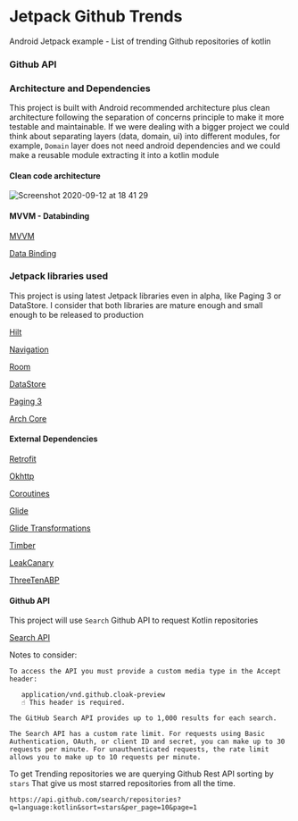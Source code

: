 # Jetpack Github Trends

Android Jetpack example - List of trending Github repositories of kotlin

### Github API

### Architecture and Dependencies

This project is built with Android recommended architecture plus clean architecture following the separation of concerns principle to 
make it more testable and maintainable.
If we were dealing with a bigger project we could think about separating layers (data, domain, ui) into different modules, for example, `Domain` layer
does not need android dependencies and we could make a reusable module extracting it into a kotlin module

#### Clean code architecture 

![Screenshot 2020-09-12 at 18 41 29](https://user-images.githubusercontent.com/793226/93000766-c7ef4600-f52a-11ea-80f6-ac1155747e3f.png)

#### MVVM - Databinding

[MVVM](https://developer.android.com/jetpack/guide)

[Data Binding](https://developer.android.com/jetpack/androidx/releases/databinding)

### Jetpack libraries used

This project is using latest Jetpack libraries even in alpha, like Paging 3 or DataStore. I consider that both libraries are mature enough and small 
enough to be released to production

[Hilt](https://developer.android.com/training/dependency-injection/hilt-android)

[Navigation](https://developer.android.com/guide/navigation)
 
[Room](https://developer.android.com/topic/libraries/architecture/room?hl=en)

[DataStore](https://developer.android.com/jetpack/androidx/releases/datastore)

[Paging 3](https://developer.android.com/topic/libraries/architecture/paging/v3-overview)

[Arch Core](https://developer.android.com/jetpack/androidx/releases/arch-core)

#### External Dependencies

[Retrofit](https://square.github.io/retrofit/) 

[Okhttp](https://square.github.io/okhttp/)

[Coroutines](https://kotlinlang.org/docs/reference/coroutines-overview.html)
 
[Glide](https://github.com/bumptech/glide)

[Glide Transformations](https://github.com/wasabeef/glide-transformations)

[Timber](https://github.com/JakeWharton/timber)

[LeakCanary](https://square.github.io/leakcanary/)

[ThreeTenABP](https://github.com/JakeWharton/ThreeTenABP)

#### Github API

This project will use `Search` Github API to request Kotlin repositories

[Search API](https://docs.github.com/en/rest/reference/search#constructing-a-search-query)

Notes to consider:
```
To access the API you must provide a custom media type in the Accept header:
   
   application/vnd.github.cloak-preview
   ☝️ This header is required.
```
```
The GitHub Search API provides up to 1,000 results for each search.
```
```
The Search API has a custom rate limit. For requests using Basic Authentication, OAuth, or client ID and secret, you can make up to 30 requests per minute. For unauthenticated requests, the rate limit allows you to make up to 10 requests per minute.
```

To get Trending repositories we are querying Github Rest API sorting by `stars` That give us most starred repositories from all the time. 
```
https://api.github.com/search/repositories?q=language:kotlin&sort=stars&per_page=10&page=1
```
